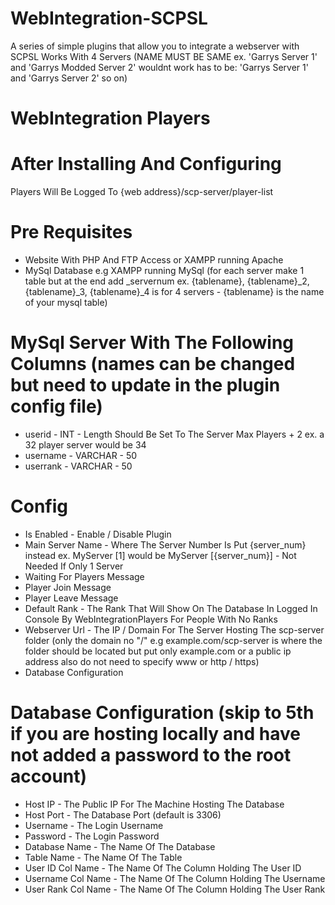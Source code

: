 # WebIntegration-SCPSL
A series of simple plugins that allow you to integrate a webserver with SCPSL
Works With 4 Servers (NAME MUST BE SAME ex. 'Garrys Server 1' and 'Garrys Modded Server 2' wouldnt work has to be: 'Garrys Server 1' and 'Garrys Server 2' so on)


# WebIntegration Players

After Installing And Configuring
================================
Players Will Be Logged To {web address}/scp-server/player-list

Pre Requisites
==============
- Website With PHP And FTP Access or XAMPP running Apache
- MySql Database e.g XAMPP running MySql (for each server make 1 table but at the end add _servernum ex. {tablename}, {tablename}_2, {tablename}_3, {tablename}_4 is for 4 servers - {tablename} is the name of your mysql table)

MySql Server With The Following Columns (names can be changed but need to update in the plugin config file)
================================
- userid - INT - Length Should Be Set To The Server Max Players + 2 ex. a 32 player server would be 34
- username - VARCHAR - 50
- userrank - VARCHAR - 50

Config
======
- Is Enabled - Enable / Disable Plugin
- Main Server Name - Where The Server Number Is Put {server_num} instead ex. MyServer [1] would be MyServer [{server_num}] - Not Needed If Only 1 Server
- Waiting For Players Message
- Player Join Message
- Player Leave Message
- Default Rank - The Rank That Will Show On The Database In Logged In Console By WebIntegrationPlayers For People With No Ranks
- Webserver Url - The IP / Domain For The Server Hosting The scp-server folder (only the domain no "/" e.g example.com/scp-server is where the folder should be located but put only example.com or a public ip address also do not need to specify www or http / https)
- Database Configuration

Database Configuration (skip to 5th if you are hosting locally and have not added a password to the root account)
======================
- Host IP - The Public IP For The Machine Hosting The Database
- Host Port - The Database Port (default is 3306)
- Username - The Login Username
- Password - The Login Password
- Database Name - The Name Of The Database
- Table Name - The Name Of The Table
- User ID Col Name - The Name Of The Column Holding The User ID
- Username Col Name - The Name Of The Column Holding The Username
- User Rank Col Name - The Name Of The Column Holding The User Rank
